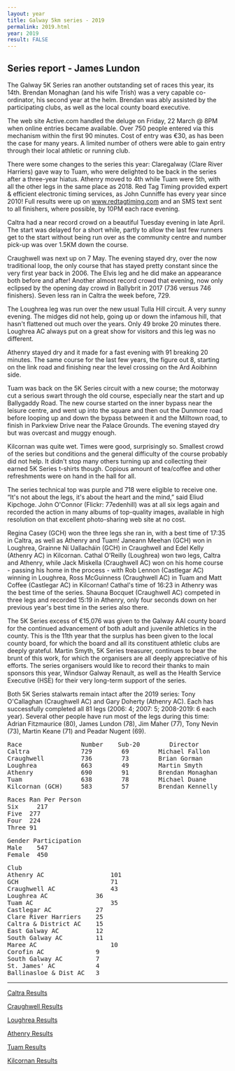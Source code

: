 ```yaml
---
layout: year
title: Galway 5km series - 2019
permalink: 2019.html
year: 2019
result: FALSE
---
```


Series report - James Lundon
----------------------------

The Galway 5K Series ran another outstanding set of races this year, its 14th. Brendan Monaghan (and his wife Trish) was a very capable co-ordinator, his second year at the helm. Brendan was ably assisted by the participating clubs, as well as the local county board executive.

The web site Active.com handled the deluge on Friday, 22 March @ 8PM when online entries became available. Over 750 people entered via this mechanism within the first 90 minutes. Cost of entry was €30, as has been the case for many years. A limited number of others were able to gain entry through their local athletic or running club.

There were some changes to the series this year: Claregalway (Clare River Harriers) gave way to Tuam, who were delighted to be back in the series after a three-year hiatus. Athenry moved to 4th while Tuam were 5th, with all the other legs in the same place as 2018. Red Tag Timing provided expert & efficient electronic timing services, as John Cunniffe has every year since 2010! Full results were up on www.redtagtiming.com and an SMS text sent to all finishers, where possible, by 10PM each race evening.

Caltra had a near record crowd on a beautiful Tuesday evening in late April. The start was delayed for a short while, partly to allow the last few runners get to the start without being run over as the community centre and number pick-up was over 1.5KM down the course.

Craughwell was next up on 7 May. The evening stayed dry, over the now traditional loop, the only course that has stayed pretty constant since the very first year back in 2006. The Elvis leg and he did make an appearance both before and after! Another almost record crowd that evening, now only eclipsed by the opening day crowd in Ballybrit in 2017 (736 versus 746 finishers). Seven less ran in Caltra the week before, 729.

The Loughrea leg was run over the new usual Tulla Hill circuit. A very sunny evening. The midges did not help, going up or down the infamous hill, that hasn't flattened out much over the years. Only 49 broke 20 minutes there. Loughrea AC always put on a great show for visitors and this leg was no different.

Athenry stayed dry and it made for a fast evening with 91 breaking 20 minutes. The same course for the last few years, the figure out 8, starting on the link road and finishing near the level crossing on the Ard Aoibhinn side.

Tuam was back on the 5K Series circuit with a new course; the motorway cut a serious swart through the old course, especially near the start and up Ballygaddy Road. The new course started on the inner bypass near the leisure centre, and went up into the square and then out the Dunmore road before looping up and down the bypass between it and the Milltown road, to finish in Parkview Drive near the Palace Grounds. The evening stayed dry but was overcast and muggy enough.

Kilcornan was quite wet. Times were good, surprisingly so. Smallest crowd of the series but conditions and the general difficulty of the course probably did not help. It didn't stop many others turning up and collecting their earned 5K Series t-shirts though. Copious amount of tea/coffee and other refreshments were on hand in the hall for all.

The series technical top was purple and 718 were eligible to receive one. “It's not about the legs, it's about the heart and the mind,” said Eliud Kipchoge. John O'Connor (Flickr: 77edenhill) was at all six legs again and recorded the action in many albums of top-quality images, available in high resolution on that excellent photo-sharing web site at no cost.

Regina Casey (GCH) won the three legs she ran in, with a best time of 17:35 in Caltra, as well as Athenry and Tuam! Janeann Meehan (GCH) won in Loughrea, Grainne Ní Uallacháin (GCH) in Craughwell and Edel Kelly (Athenry AC) in Kilcornan. Cathal O'Reilly (Loughrea) won two legs, Caltra and Athenry, while Jack Miskella (Craughwell AC) won on his home course - passing his home in the process - with Rob Lennon (Castlegar AC) winning in Loughrea, Ross McGuinness (Craughwell AC) in Tuam and Matt Coffee (Castlegar AC) in Kilcornan! Cathal's time of 16:23 in Athenry was the best time of the series. Shauna Bocquet (Craughwell AC) competed in three legs and recorded 15:19 in Athenry, only four seconds down on her previous year's best time in the series also there.

The 5K Series excess of €15,076 was given to the Galway AAI county board for the continued advancement of both adult and juvenile athletics in the county. This is the 11th year that the surplus has been given to the local county board, for which the board and all its constituent athletic clubs are deeply grateful. Martin Smyth, 5K Series treasurer, continues to bear the brunt of this work, for which the organisers are all deeply appreciative of his efforts. The series organisers would like to record their thanks to main sponsors this year, Windsor Galway Renault, as well as the Health Service Executive (HSE) for their very long-term support of the series.

Both 5K Series stalwarts remain intact after the 2019 series: Tony O'Callaghan (Craughwell AC) and Gary Doherty (Athenry AC). Each has successfully completed all 81 legs (2006: 4; 2007: 5; 2008-2019: 6 each year). Several other people have run most of the legs during this time: Adrian Fitzmaurice (80), James Lundon (78), Jim Maher (77), Tony Nevin (73), Martin Keane (71) and Peadar Nugent (69).

<pre>
Race                Number    Sub-20        Director        Date
Caltra              729        69        Michael Fallon      30 April
Craughwell          736        73        Brian Gorman        7 May
Loughrea            663        49        Martin Smyth        14 May
Athenry             690        91        Brendan Monaghan    21 May
Tuam                638        78        Michael Duane       28 May
Kilcornan (GCH)     583        57        Brendan Kennelly    4 June
</pre>

<pre>
Races Ran Per Person
Six		217
Five  277
Four  224
Three 91
</pre>

<pre>
Gender Participation
Male    547
Female  450
</pre>

<pre>
Club
Athenry AC        			101
GCH               			71
Craughwell AC     			43
Loughrea AC            	36
Tuam AC            			35
Castlegar AC            27
Clare River Harriers    25
Caltra & District AC    15
East Galway AC          12
South Galway AC        	11
Maree AC            		10
Corofin AC            	9
South Galway AC         7
St. James' AC           4
Ballinasloe & Dist AC   3
</pre>


---

[Caltra Results](http://www.redtagtiming.com/results/Galway5km2019_1_Caltra.pdf)

[Craughwell Results](http://www.redtagtiming.com/results/Galway5km2019_2_Craughwell.pdf)

[Loughrea Results](http://www.redtagtiming.com/results/Galway5km2019_3_Loughrea.pdf)

[Athenry Results](http://www.redtagtiming.com/results/Galway5km2019_4_Athenry.pdf)

[Tuam Results](http://www.redtagtiming.com/results/Galway5km2019_5_Tuam.pdf)

[Kilcornan Results](http://www.redtagtiming.com/results/Galway5km2019_6_Kilcornan.pdf)
